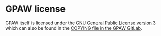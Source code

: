 # GPAW license

GPAW itself is licensed under the
[GNU General Public License version 3](https://www.gnu.org/licenses/gpl-3.0.html)
which can also be found in the
[COPYING file in the GPAW GitLab](https://gitlab.com/gpaw/gpaw/-/blob/master/COPYING?ref_type=heads).
